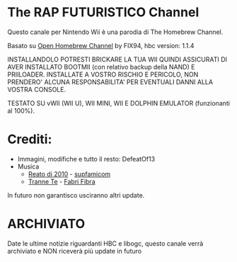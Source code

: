 # The RAP FUTURISTICO Channel

Questo canale per Nintendo Wii è una parodia di The Homebrew Channel.

Basato su [Open Homebrew Channel](https://github.com/FIX94/hbc) by FIX94,
hbc version: 1.1.4

INSTALLANDOLO POTRESTI BRICKARE LA TUA WII QUINDI ASSICURATI DI AVER INSTALLATO BOOTMII (con relativo backup della NAND) E PRIILOADER.
INSTALLATE A VOSTRO RISCHIO E PERICOLO, NON PRENDERO' ALCUNA RESPONSABILITA' PER EVENTUALI DANNI ALLA VOSTRA CONSOLE.

TESTATO SU vWII (WII U), WII MINI, WII E DOLPHIN EMULATOR (funzionanti al 100%).

# Crediti:
- Immagini, modifiche e tutto il resto: DefeatOf13
- Musica
  - [Reato di 2010](https://youtu.be/rWX18Ydp_h8?si=1XelAUSzsQ20B6fW) - [supfamicom](https://www.youtube.com/@supfamicom)
  - [Tranne Te](https://youtu.be/-T0wpA4I040?si=OsYOXrJaex1oWHDR) - [Fabri Fibra](https://www.youtube.com/channel/UCdFScjCn5FsredL4iZdzmCQ)
  
In futuro non garantisco usciranno altri update.

# ARCHIVIATO
Date le ultime notizie riguardanti HBC e libogc, questo canale verrà archiviato e NON riceverà più update in futuro
